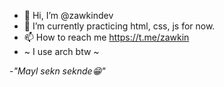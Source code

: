 - 👋 Hi, I’m @zawkindev
- 🌱 I’m currently practicing html, css, js for now.
- 📫 How to reach me https://t.me/zawkin
- ~ I use arch btw ~ 

-*"Mayl sekn seknde😁"*
<!---
zawkindev/zawkindev is a ✨ special ✨ repository because its `README.md` (this file) appears on your GitHub profile.
You can click the Preview link to take a look at your changes.
--->
